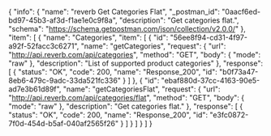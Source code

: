 {
  "info": {
    "name": "reverb Get Categories Flat",
    "_postman_id": "0aacf6ed-bd97-45b3-af3d-f1ae1e0c9f8a",
    "description": "Get categories flat.",
    "schema": "https://schema.getpostman.com/json/collection/v2.0.0/"
  },
  "item": [
    {
      "name": "Categories",
      "item": [
        {
          "id": "56ee8f94-cd31-4f97-a92f-52facc3c6271",
          "name": "getCategories",
          "request": {
            "url": "http://api.reverb.com/api/categories",
            "method": "GET",
            "body": {
              "mode": "raw"
            },
            "description": "List of supported product categories"
          },
          "response": [
            {
              "status": "OK",
              "code": 200,
              "name": "Response_200",
              "id": "b0f73a47-8eb6-479c-9adc-33da521fc336"
            }
          ]
        },
        {
          "id": "ebaf880d-37cc-4163-90e5-ad7e3b61d89f",
          "name": "getCategoriesFlat",
          "request": {
            "url": "http://api.reverb.com/api/categories/flat",
            "method": "GET",
            "body": {
              "mode": "raw"
            },
            "description": "Get categories flat."
          },
          "response": [
            {
              "status": "OK",
              "code": 200,
              "name": "Response_200",
              "id": "e3fc0872-7f0d-454d-b5af-040af2565f26"
            }
          ]
        }
      ]
    }
  ]
}